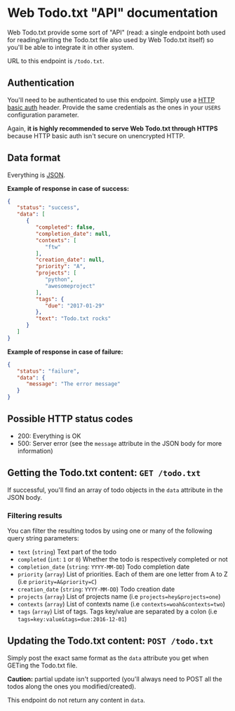 # Web Todo.txt "API" documentation

Web Todo.txt provide some sort of "API" (read: a single endpoint both used for reading/writing the Todo.txt file also used by Web Todo.txt itself) so you'll be able to integrate it in other system.

URL to this endpoint is `/todo.txt`.

## Authentication

You'll need to be authenticated to use this endpoint. Simply use a [HTTP basic auth](https://en.wikipedia.org/wiki/Basic_access_authentication) header. Provide the same credentials as the ones in your `USERS` configuration parameter.

Again, **it is highly recommended to serve Web Todo.txt through HTTPS** because HTTP basic auth isn't secure on unencrypted HTTP.

## Data format

Everything is [JSON](https://en.wikipedia.org/wiki/JSON).

**Example of response in case of success:**

```json
{
   "status": "success",
   "data": [
      {
         "completed": false,
         "completion_date": null,
         "contexts": [
            "ftw"
         ],
         "creation_date": null,
         "priority": "A",
         "projects": [
            "python",
            "awesomeproject"
         ],
         "tags": {
            "due": "2017-01-29"
         },
         "text": "Todo.txt rocks"
      }
   ]
}
```

**Example of response in case of failure:**

```json
{
   "status": "failure",
   "data": {
      "message": "The error message"
   }
}
```

## Possible HTTP status codes

  - 200: Everything is OK
  - 500: Server error (see the `message` attribute in the JSON body for more information)

## Getting the Todo.txt content: `GET /todo.txt`

If successful, you'll find an array of todo objects in the `data` attribute in the JSON body.

### Filtering results

You can filter the resulting todos by using one or many of the following query string parameters:

  - `text` (`string`) Text part of the todo
  - `completed` (`int`: `1` or `0`) Whether the todo is respectively completed or not
  - `completion_date` (`string`: `YYYY-MM-DD`) Todo completion date
  - `priority` (`array`) List of priorities. Each of them are one letter from A to Z (i.e `priority=A&priority=C`)
  - `creation_date` (`string`: `YYYY-MM-DD`) Todo creation date
  - `projects` (`array`) List of projects name (i.e `projects=hey&projects=one`)
  - `contexts` (`array`) List of contexts name (i.e `contexts=woah&contexts=two`)
  - `tags` (`array`) List of tags. Tags key/value are separated by a colon (i.e `tags=key:value&tags=due:2016-12-01`)

## Updating the Todo.txt content: `POST /todo.txt`

Simply post the exact same format as the `data` attribute you get when GETing the Todo.txt file.

**Caution:** partial update isn't supported (you'll always need to POST all the todos along the ones you modified/created).

This endpoint do not return any content in `data`.